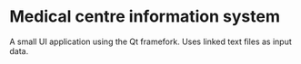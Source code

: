 # Medical centre information system
A small UI application using the Qt framefork. 
Uses linked text files as input data.
